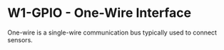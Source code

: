 <!--
---
name: 1-WIRE
class: interface
type: pinout
description: BeagleY-AI One-Wire pins
url: https://www.kernel.org/doc/Documentation/w1/w1.generic
pin:
  'bcm4':
    name: Data
-->
# W1-GPIO - One-Wire Interface

One-wire is a single-wire communication bus typically used to connect sensors.